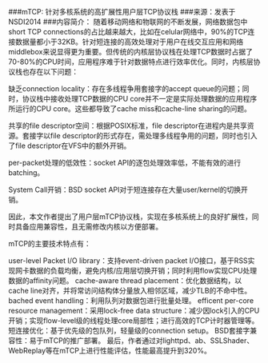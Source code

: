 ###mTCP: 针对多核系统的高扩展性用户层TCP协议栈
###来源：发表于NSDI2014
###内容简介：
随着移动网络和物联网的不断发展，网络数据包中short TCP connections的占比越来越大，比如在celular网络中，90%的TCP连接数据量都小于32KB。针对短连接的高效处理对于用户在线交互应用和网络middlebox来说显得更为重要。但传统的内核层协议栈在处理TCP数据时占据了70-80%的CPU时间，应用程序难于针对数据特点进行效率优化。同时，内核层协议栈也存在以下问题：

缺乏connection locality：存在多线程争用套接字的accept queue的问题；同时，协议栈中接收处理TCP数据的CPU core并不一定是实际处理数据的应用程序所运行的CPU core。这些都导致了cache miss和cache-line sharing的问题。

共享的file descriptor空间：根据POSIX标准，file descriptor在进程内是共享资源。套接字以file descriptor的形式存在，需处理多线程争用的问题，同时也引入了file descriptor在VFS中的额外开销。

per-packet处理的低效性：socket API的逐包处理效率低，不能有效的进行batching。

System Call开销：BSD socket API对于短连接存在大量user/kernel的切换开销。

因此，本文作者提出了用户层mTCP协议栈，实现在多核系统上的良好扩展性，同时具备应用兼容性，且无需修改内核以方便部署。

mTCP的主要技术特点有：

user-level Packet I/O library：支持event-driven packet I/O接口，基于RSS实现网卡数据的负载均衡，避免内核/应用层切换开销；同时利用flow实现CPU处理数据的affinity问题。
cache-aware thread placement：优化数据结构，以cache line对齐，并将常访问结构体分量放入相邻区域，减少TLB的不命中性。
bached event handling：利用队列对数据包进行批量处理。
efficent per-core resource management：采用lock-free data structure：减少因lock引入的CPU开销；实现flow-level级的线程处理core局部性；进行高效的TCP计时器管理等。
短连接优化：基于优先级的包队列，轻量级的connection setup。
BSD套接字兼容性：易于mTCP的推广部署。
最后，作者通过对lighttpd、ab、SSLShader、WebReplay等在mTCP上进行性能评估，性能最高提升到320%。
